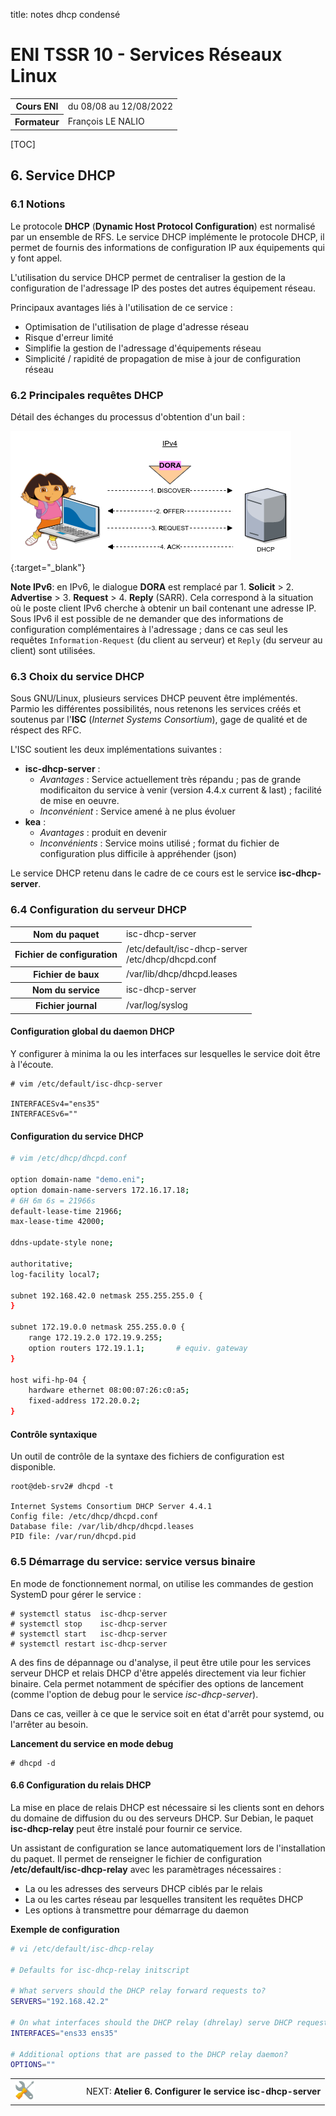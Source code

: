 title: notes dhcp condensé

# ENI TSSR 10 - Services Réseaux Linux

<table class="formateur">
	<tbody>
		<tr>
			<th scope="row">Cours ENI </th>
			<td>du 08/08 au 12/08/2022</td>
		</tr>
		<tr>
			<th scope="row">Formateur</th>
			<td>François LE NALIO</td>
		</tr>
	</tbody>
</table>

[TOC]

## 6. Service DHCP
### 6.1 Notions
Le protocole **DHCP** (**Dynamic Host Protocol Configuration**) est normalisé par un ensemble de RFS. Le service DHCP implémente le protocole DHCP, il permet de fournis des informations de configuration IP aux équipements qui y font appel.

L'utilisation du service DHCP permet de centraliser la gestion de la configuration de l'adressage IP des postes det autres équipement réseau.

Principaux avantages liés à l'utilisation de ce service :

- Optimisation de l'utilisation de plage d'adresse réseau
- Risque d'erreur limité
- Simplifie la gestion de l'adressage d'équipements réseau 
- Simplicité / rapidité de propagation de mise à jour de configuration réseau

### 6.2 Principales requêtes DHCP

Détail des échanges du processus d'obtention d'un bail :

[![DHCP Bail](.ressources/img/dhcp-bail-process.png)](.ressources/img/dhcp-bail-process.png){:target="_blank"} 

**Note IPv6**: en IPv6, le dialogue **DORA** est remplacé par 1. **Solicit** > 2. **Advertise** > 3. **Request** > 4. **Reply** (SARR). Cela correspond à la situation où le poste client IPv6 cherche à obtenir un bail contenant une adresse IP. Sous IPv6 il est possible de ne demander que des informations de configuration complémentaires à l'adressage ; dans ce cas seul les requêtes `Information-Request` (du client au serveur) et `Reply` (du serveur au client) sont utilisées.


### 6.3 Choix du service DHCP
Sous GNU/Linux, plusieurs services DHCP peuvent être implémentés. Parmio les différentes possibilités, nous retenons les services créés et soutenus par l'**ISC** (*Internet Systems Consortium*), gage de qualité et de réspect des RFC. 

L'ISC soutient les deux implémentations suivantes :

- **isc-dhcp-server** : 
	+ _Avantages_ : Service actuellement très répandu ; pas de grande modificaiton du service à venir (version 4.4.x current & last) ; facilité de mise en oeuvre.
	+ _Inconvénient_ : Service amené à ne plus évoluer
- **kea** : 
	+ _Avantages_ : produit en devenir
	+ _Inconvénients_ : Service moins utilisé ; format du fichier de configuration plus difficile à appréhender (json)

Le service DHCP retenu dans le cadre de ce cours est le service **isc-dhcp-server**.


### 6.4 Configuration du serveur DHCP

<table>
<tr>
	<th>Nom du paquet</th>
	<td>isc-dhcp-server</td>
</tr>
<tr>
	<th>Fichier de configuration</th>
	<td>/etc/default/isc-dhcp-server<br>/etc/dhcp/dhcpd.conf</td>
</tr>
<tr>
	<th>Fichier de baux</th>
	<td>/var/lib/dhcp/dhcpd.leases</td>
</tr>
<tr>
	<th>Nom du service</th>
	<td>isc-dhcp-server</td>
</tr>
<tr>
	<th>Fichier journal</th>
	<td>/var/log/syslog</td>
</tr>
</table>

#### Configuration global du daemon DHCP
Y configurer à minima la ou les interfaces sur lesquelles le service doit être à l'écoute.

```
# vim /etc/default/isc-dhcp-server

INTERFACESv4="ens35"
INTERFACESv6=""
```

#### Configuration du service DHCP

```sh 
# vim /etc/dhcp/dhcpd.conf 

option domain-name "demo.eni";
option domain-name-servers 172.16.17.18;
# 6H 6m 6s = 21966s
default-lease-time 21966;
max-lease-time 42000;

ddns-update-style none;

authoritative;
log-facility local7;

subnet 192.168.42.0 netmask 255.255.255.0 {
}

subnet 172.19.0.0 netmask 255.255.0.0 {
	range 172.19.2.0 172.19.9.255;
	option routers 172.19.1.1;       # equiv. gateway
}

host wifi-hp-04 {
	hardware ethernet 08:00:07:26:c0:a5;
	fixed-address 172.20.0.2;
}
```

#### Contrôle syntaxique

Un outil de contrôle de la syntaxe des fichiers de configuration est disponible. 

```
root@deb-srv2# dhcpd -t 

Internet Systems Consortium DHCP Server 4.4.1
Config file: /etc/dhcp/dhcpd.conf 
Database file: /var/lib/dhcp/dhcpd.leases 
PID file: /var/run/dhcpd.pid 
``` 

### 6.5 Démarrage du service: service versus binaire
En mode de fonctionnement normal, on utilise les commandes de gestion SystemD pour gérer le service :

```
# systemctl status  isc-dhcp-server
# systemctl stop    isc-dhcp-server
# systemctl start   isc-dhcp-server
# systemctl restart isc-dhcp-server
```

A des fins de dépannage ou d'analyse, il peut être utile pour les services serveur DHCP et relais DHCP d'être appelés directement via leur fichier binaire. Cela permet notamment de spécifier des options de lancement (comme l'option de debug pour le service *isc-dhcp-server*). 

Dans ce cas, veiller à ce que le service soit en état d'arrêt pour systemd, ou l'arrêter au besoin.


**Lancement du service en mode debug**

```
# dhcpd -d
```

#### 6.6 Configuration du relais DHCP
La mise en place de relais DHCP est nécessaire si les clients sont en dehors du domaine de diffusion du ou des serveurs DHCP. Sur Debian, le paquet **isc-dhcp-relay** peut être instalé pour fournir ce service. 

Un assistant de configuration se lance automatiquement lors de l'installation du paquet. Il permet de renseigner le fichier de configuration **/etc/default/isc-dhcp-relay** avec les paramètrages nécessaires :

- La ou les adresses des serveurs DHCP ciblés par le relais 
- La ou les cartes réseau par lesquelles transitent les requêtes DHCP 
- Les options à transmettre pour démarrage du daemon 

**Exemple de configuration**

```sh
# vi /etc/default/isc-dhcp-relay

# Defaults for isc-dhcp-relay initscript

# What servers should the DHCP relay forward requests to?
SERVERS="192.168.42.2"

# On what interfaces should the DHCP relay (dhrelay) serve DHCP requests?
INTERFACES="ens33 ens35"

# Additional options that are passed to the DHCP relay daemon?
OPTIONS=""
```

<table>
	<tr>
		<td width="100"><img src=".ressources/img/wrench-screwdriver-32.png" alt="wrench"></td>
		<td>NEXT: <b>Atelier 6. Configurer le service isc-dhcp-server</b></td>
	</tr>
</table>

<link rel="stylesheet" type="text/css" href=".ressources/css/bootstrap.min.css">
<link rel="stylesheet" type="text/css" href=".ressources/css/style.css">